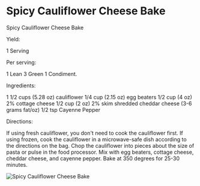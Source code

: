 # Spicy Cauliflower Cheese Bake

Spicy Cauliflower Cheese Bake

Yield:

1 Serving

Per serving:

1 Lean
3 Green
1 Condiment.

Ingredients:

1 1/2 cups (5.28 oz) cauliflower
1/4 cup (2.15 oz) egg beaters
1/2 cup (4 oz) 2% cottage cheese
1/2 cup (2 oz) 2% skim shredded cheddar cheese (3-6 grams fat/oz)
1/2 tsp Cayenne Pepper

Directions:

If using fresh cauliflower, you don't need to cook the cauliflower first. If using frozen, cook the cauliflower in a microwave-safe dish according to the directions on the bag.
Chop the cauliflower into pieces about the size of pasta or pulse in the food processor. Mix with egg beaters, cottage cheese, cheddar cheese, and cayenne pepper.
Bake at 350 degrees for 25-30 minutes.

![Spicy Cauliflower Cheese Bake](/images/Spicy%20Cauliflower%20Cheese%20Bake.png)


